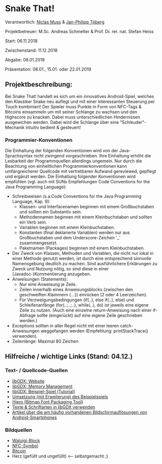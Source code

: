 # Snake That!

Verantwortlich: [Niclas Muss](https://github.com/NiclasMuss) & [Jan-Philipp Töberg](https://github.com/Janfiderheld)

Projektbetreuer: M.Sc. Andreas Schmelter & Prof. Dr. rer. nat. Stefan Heiss


Start: 06.11.2018

Zwischenstand: 11.12.2018

Abgabe: 08.01.2019

Präsentation: 08.01., 15.01. oder 22.01.2019

## Projektbeschreibung:

Bei Snake That! handelt es sich um ein innovatives Android-Spiel, welches den Klassiker Snake neu auflegt und mit einer interessanten Steuerung per Touch kombiniert!
Der Spieler muss Punkte in Form von NFC-Tags & Bitcoins einsammeln um mit seiner Schlange zu wachsen und den Highscore zu knacken. Dabei muss unterschiedlichen Hindernissen ausgewichen werden.
Dabei wird die Schlange über eine "Schleuder"-Mechanik intuitiv bedient & gesteuert!

### Programmier-Konventionen

Die Einhaltung der folgenden Konventionen wird von der Java-Sprachsyntax nicht zwingend vorgeschrieben. Ihre Einhaltung erhöht die Lesbarkeit der Programmquellen allerdings ungemein. Nur durch die Beachtung von einheitlichen Programmierkonventionen kann umfangreicherer Quellcode mit vertretbaren Aufwand gereviewed, gepflegt und ergänzt werden. Die Einhaltung folgender Konventionen wird empfohlen (vgl. auch mit SUNs Empfehlungen Code Conventions for the Java Programming Language):
- Schreibweisen (s.a.Code Conventions for the Java Programming Language, Kap. 9):
  - Klassen- und Interfacenamen beginnen mit einem Großbuchstaben und sollten ein Substantiv sein.
  - Methodennamen beginnen mit einem Kleinbuchstaben und sollten ein Verb sein.
  - Variablen beginnen mit einem Kleinbuchstaben.
  - Konstanten (final deklarierte Variablen) werden nur aus Großbuchstaben und dem Underscore-Zeichen '_' zusammengesetzt.
  - Paketnamen (Packages) beginnen mit einem Kleinbuchstaben.
- Der Zweck von Klassen, Methoden und Variablen, die nicht nur lokal in einer Methode genutzt werden, ist durch eine entsprechend sinnvolle Namensgebung deutlich zu machen. Sind ausführlichere Erklärungen zu Zweck und Nutzung nötig, so sind diese in einer (Javadoc-)Kommentierung anzugeben.
- Anweisungen (Statements):
  - Nur eine Anweisung je Zeile.
  - Zeilen innerhalb eines Anweisungsblocks (zwischen den geschweiften Klammern {...}) einrücken (2 oder 4 Leerzeichen).
  - Für Verzweigungsbedingungen (if(..), else if(..), else) und Schleifenanfänge (for(..;..;..), while(..), do) ist jeweils eine eigene Zeile zu nutzen. (Auch eine einzelne return-Anweisung nach einer if-Abfrage sollte (eingerückt) auf eine eigene Zeile geschrieben werden.)
- Exceptions sollten in aller Regel nicht mit einer leeren catch-Anweisungen weggefangen werden (Empfehlung: printStackTrace() verwenden).
- Zeilenlänge: Maximal 80 Zeichen

## Hilfreiche / wichtige Links (Stand: 04.12.)

### Text- / Quellcode-Quellen 

- [libGDX: Website](https://libgdx.badlogicgames.com/)
- [libGDX: Memory Management](https://github.com/libgdx/libgdx/wiki/Memory-management)
- [libGDX: Beispiel-Spiel (Tutorial)](https://github.com/libgdx/libgdx/wiki/A-simple-game)
- [Umsetzung (mit Erweiterung) des Beispielspiels](https://drive.google.com/drive/folders/11WqeAeZgEVUvycyAEVo4V9yjTBE-AW-w)
- [Hiero (Bitmap Font Packaging Tool)](https://github.com/libgdx/libgdx/wiki/Hiero)
- [Texte & Schriftarten in libGDX verwenden](https://www.gamefromscratch.com/post/2014/11/21/LibGDX-Video-Tutorial-Creating-and-Using-Fonts-and-Text.aspx)
- [Artikel über die am häufig vorhandenen Bildschirmauflösungen von Android-Smartphones](https://deviceatlas.com/blog/most-used-smartphone-screen-resolutions)

### Bildquellen 

- [Waluigi-Block](http://www.softicons.com/game-icons/super-mario-blocks-icons-by-dannysp/waluigi-block-icon)
- [NFC-Symbol](https://nfc-reader.en.softonic.com/android)
- [Bitcoin](https://addons.opera.com/de/extensions/details/bitcoin-monero-miner/)
- Herz (gefüllt und ungefüllt) <-- selbstgemacht ;)